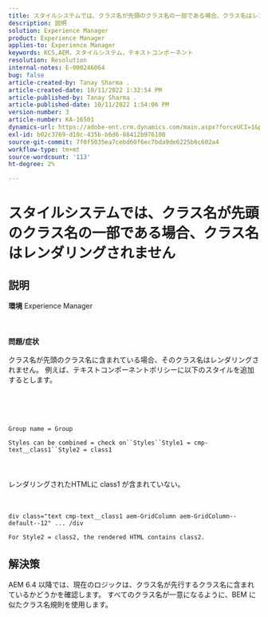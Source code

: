 ```yaml
---
title: スタイルシステムでは、クラス名が先頭のクラス名の一部である場合、クラス名はレンダリングされません
description: 説明
solution: Experience Manager
product: Experience Manager
applies-to: Experience Manager
keywords: KCS,AEM，スタイルシステム，テキストコンポーネント
resolution: Resolution
internal-notes: E-000246064
bug: false
article-created-by: Tanay Sharma .
article-created-date: 10/11/2022 1:32:54 PM
article-published-by: Tanay Sharma .
article-published-date: 10/11/2022 1:54:06 PM
version-number: 3
article-number: KA-16501
dynamics-url: https://adobe-ent.crm.dynamics.com/main.aspx?forceUCI=1&pagetype=entityrecord&etn=knowledgearticle&id=0bb4ac33-6949-ed11-bba2-0022480868ff
exl-id: b02c3769-d10c-435b-b6d6-88412b976100
source-git-commit: 7f0f5035ea7cebd60f6ec7bda9de6225b6c602a4
workflow-type: tm+mt
source-wordcount: '113'
ht-degree: 2%

---
```


# スタイルシステムでは、クラス名が先頭のクラス名の一部である場合、クラス名はレンダリングされません

## 説明

<b>環境</b>
Experience Manager
<br><br> <br><br><b>問題/症状</b><br><br>クラス名が先頭のクラス名に含まれている場合、そのクラス名はレンダリングされません。 例えば、テキストコンポーネントポリシーに以下のスタイルを追加するとします。<br><br> <br><br><br>

```
Group name = Group
```

`Styles can be combined = check on``Styles``Style1 = cmp-text__class1``Style2 = class1`<br><br> <br><br>レンダリングされたHTMLに class1 が含まれていない。<br><br><br>

```
div class="text cmp-text__class1 aem-GridColumn aem-GridColumn--default--12" ... /div
```

`For Style2 = class2, the rendered HTML contains class2.`

## 解決策


AEM 6.4 以降では、現在のロジックは、クラス名が先行するクラス名に含まれているかどうかを確認します。 すべてのクラス名が一意になるように、BEM に似たクラス名規則を使用します。

